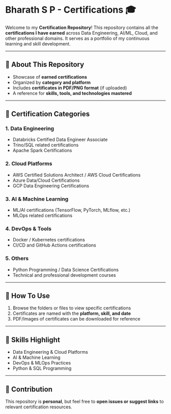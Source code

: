 # Bharath S P - Certifications 🎓

Welcome to my **Certification Repository**! This repository contains all the **certifications I have earned** across Data Engineering, AI/ML, Cloud, and other professional domains. It serves as a portfolio of my continuous learning and skill development.

---

## 🔹 About This Repository
- Showcase of **earned certifications**  
- Organized by **category and platform**  
- Includes **certificates in PDF/PNG format** (if uploaded)  
- A reference for **skills, tools, and technologies mastered**

---

## 🔹 Certification Categories

### **1. Data Engineering**
- Databricks Certified Data Engineer Associate  
- Trino/SQL related certifications  
- Apache Spark Certifications  

### **2. Cloud Platforms**
- AWS Certified Solutions Architect / AWS Cloud Certifications  
- Azure Data/Cloud Certifications  
- GCP Data Engineering Certifications  

### **3. AI & Machine Learning**
- ML/AI certifications (TensorFlow, PyTorch, MLflow, etc.)  
- MLOps related certifications  

### **4. DevOps & Tools**
- Docker / Kubernetes certifications  
- CI/CD and GitHub Actions certifications  

### **5. Others**
- Python Programming / Data Science Certifications  
- Technical and professional development courses  

---

## 🔹 How To Use
1. Browse the folders or files to view specific certifications  
2. Certificates are named with the **platform, skill, and date**  
3. PDF/Images of certificates can be downloaded for reference  

---

## 🔹 Skills Highlight
- Data Engineering & Cloud Platforms  
- AI & Machine Learning  
- DevOps & MLOps Practices  
- Python & SQL Programming  

---

## 🔹 Contribution
This repository is **personal**, but feel free to **open issues or suggest links** to relevant certification resources.
